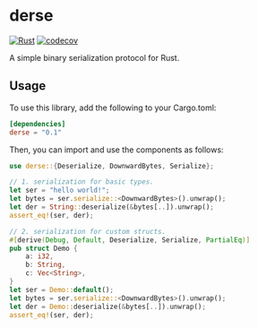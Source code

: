 # derse

[![Rust](https://github.com/SF-Zhou/derse/actions/workflows/rust.yml/badge.svg)](https://github.com/SF-Zhou/derse/actions/workflows/rust.yml)
[![codecov](https://codecov.io/gh/SF-Zhou/derse/graph/badge.svg?token=8I6CQT5VJ5)](https://codecov.io/gh/SF-Zhou/derse)

A simple binary serialization protocol for Rust.

## Usage

To use this library, add the following to your Cargo.toml:

```toml
[dependencies]
derse = "0.1"
```

Then, you can import and use the components as follows:

```rust
use derse::{Deserialize, DownwardBytes, Serialize};

// 1. serialization for basic types.
let ser = "hello world!";
let bytes = ser.serialize::<DownwardBytes>().unwrap();
let der = String::deserialize(&bytes[..]).unwrap();
assert_eq!(ser, der);

// 2. serialization for custom structs.
#[derive(Debug, Default, Deserialize, Serialize, PartialEq)]
pub struct Demo {
    a: i32,
    b: String,
    c: Vec<String>,
}
let ser = Demo::default();
let bytes = ser.serialize::<DownwardBytes>().unwrap();
let der = Demo::deserialize(&bytes[..]).unwrap();
assert_eq!(ser, der);
```
